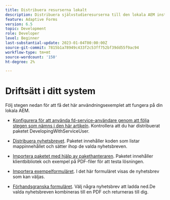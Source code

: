 ```yaml
---
title: Distribuera resurserna lokalt
description: Distribuera självstudieresurserna till den lokala AEM instansen
feature: Adaptive Forms
version: 6.5
topic: Development
role: Developer
level: Beginner
last-substantial-update: 2023-01-04T00:00:00Z
source-git-commit: 7815b1a78949c433f2c53ff752bf39dd55f9ac94
workflow-type: tm+mt
source-wordcount: '150'
ht-degree: 2%

---
```


# Driftsätt i ditt system

Följ stegen nedan för att få det här användningsexemplet att fungera på din lokala AEM.

* [Konfigurera för att använda fd-service-användare genom att följa stegen som nämns i den här artikeln](https://experienceleague.adobe.com/docs/experience-manager-learn/forms/adaptive-forms/service-user-tutorial-develop.html?lang=en). Kontrollera att du har distribuerat paketet DevelopingWithServiceUser.

* [Distribuera nyhetsbrevet](assets/Newsletters.core-1.0.0-SNAPSHOT.jar). Paketet innehåller koden som listar mappinnehållet och sätter ihop de valda nyhetsbreven.

* [Importera paketet med hjälp av pakethanteraren](assets/newsletter.zip). Paketet innehåller klientbibliotek och exempel på PDF-filer för att testa lösningen.

* [Importera exempelformuläret](assets/sample-adaptive-form.zip). I det här formuläret visas de nyhetsbrev som kan väljas.

* [Förhandsgranska formuläret](http://localhost:4502/content/dam/formsanddocuments/downloadarchivednewsletters/jcr:content?wcmmode=disabled).
Välj några nyhetsbrev att ladda ned.De valda nyhetsbreven kombineras till en PDF och returneras till dig.




